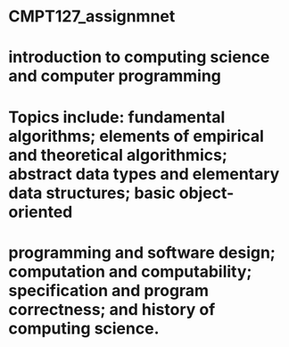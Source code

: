 # CMPT127_assignmnet

#  introduction to computing science and computer programming
#  Topics include: fundamental algorithms; elements of empirical and theoretical algorithmics; abstract data types and elementary data structures; basic object-oriented  
#  programming and software design; computation and computability; specification and program correctness; and history of computing science.
